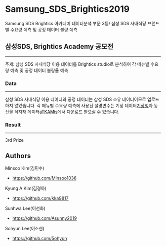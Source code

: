 # Samsung_SDS_Brightics2019
Samsung SDS Brightics 아카데미 데이터분석 부문 3등/ 삼성 SDS 사내식당 브랜드 별 수요량 예측 및 공정 데이터 불량 예측

## 삼성SDS, Brightics Academy 공모전  
------
주제: 삼성 SDS 사내식당 이용 데이터를 Brightics studio로 분석하여 각 메뉴별 수요량 예측 및 공정 데이터 불량율 예측

### Data  
-------
삼성 SDS 사내식당 이용 데이터와 공정 데이터는 삼성 SDS 소유 데이터이므로 업로드 하지 않았습니다.
각 메뉴별 수요량 예측에 사용된 설명변수는 기상 데이터[기상청](https://data.kma.go.kr/data/grnd/selectAsosRltmList.do?pgmNo=36)과 농산물 식자재 데이터[aTKAMis](https://www.kamis.or.kr/customer/main/main.do#)에서 다운로드 받으실 수 있습니다.

### Result
--------
3rd Prize

Authors
-------
Minsoo Kim(김민수)  
- https://github.com/Minsoo1036  

Kyung A Kim(김경아)   
- https://github.com/kka9817  

Sunhwa Lee(이선화)  
- https://github.com/Asunny2019  

Sohyun Lee(이소현)  
- https://github.com/5ohyun   
